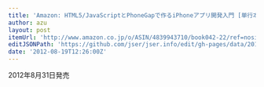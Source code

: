 ```yaml
---
title: 'Amazon: HTML5/JavaScriptとPhoneGapで作るiPhoneアプリ開発入門 [単行本（ソフトカバー）]: 富田 宏昭'
author: azu
layout: post
itemUrl: 'http://www.amazon.co.jp/o/ASIN/4839943710/book042-22/ref=nosim'
editJSONPath: 'https://github.com/jser/jser.info/edit/gh-pages/data/2012/08/index.json'
date: '2012-08-19T12:26:00Z'
---
```

2012年8月31日発売
